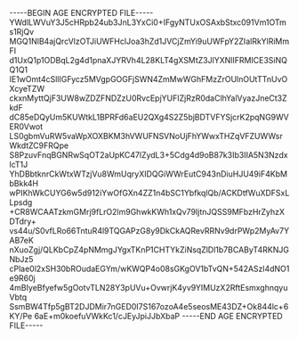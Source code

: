-----BEGIN AGE ENCRYPTED FILE-----
YWdlLWVuY3J5cHRpb24ub3JnL3YxCi0+IFgyNTUxOSAxbStxc091Vm1OTms1RjQv
MGQ1NlB4ajQrcVlzOTJiUWFHclJoa3hZd1JVCjZmYi9uUWFpY2ZIalRkYlRiMmFI
d1UxQ1p1ODBqL2g4d1pnaXJYRVh4L28KLT4gXSMtZ3JlYXNlIFRMICE3SiNQQ1Q1
IE1wOmt4cSllIGFycz5MVgpGOGFjSWN4ZmMwWGhFMzZrOUlnOUtTTnUvOXcyeTZW
ckxnMyttQjF3UW8wZDZFNDZzU0RvcEpjYUFIZjRzR0daClhYalVyazJneCt3ZkdF
dC85eDQyUm5KUWtkL1BPRFd6aEU2QXg4S2Z5bjBDTVFYSjcrK2pqNG9WVER0Vwot
LS0gbmVuRW5vaWpXOXBKM3hVWUFNSVNoUjFhYWwxTHZqVFZUWWsrWkdtZC9FRQpe
S8PzuvFnqBGNRwSqOT2aUpKC47lZydL3+5Cdg4d9oB87k3Ib3IIA5N3NzdxlcT1J
YhDBbtknrCkWtxWTzjVu8WmUqryXIDQGiWWrEutC943nDiuHJU49iF4KbMbBkk4H
wPIKhWkCUYG6w5d912iYwOfGXn4ZZ1n4bSC1YbfkqlQb/ACKDtfWuXDFSxLLpsdg
+CR8WCAATzkmGMrj9fLrO2lm9GhwkKWh1xQv79IjtnJQSS9MFbzHrZyhzXDTdry+
vs44u/S0vfLRo66TntuR4l9TQGAPzG8y9DkCkAQRevRRNv9drPWp2MyAv7YAB7eK
nXuoZgj/QLKbCpZ4pNMmgJYgxTKnP1CHTYkZiNsqZlDl1b7BCAByT4RKNJGNbJz5
cPlae0l2xSH30bROudaEGYm/wKWQP4o08sGKgOV1bTvQN+542ASzl4dNO1e9R60j
4mBIyeBfyefw5gOotvTLN28Y3pUVu+OvwrjK4yv9YIMUzX2RftEsmxghnqyuVbtq
SsmBW4Tfp5gBT2DJDMir7nGED0I7S167ozoA4e5seosME43DZ+Ok844lc+6KY/Pe
6aE+m0koefuVWkKc1/cJEyJpiJJbXbaP
-----END AGE ENCRYPTED FILE-----
